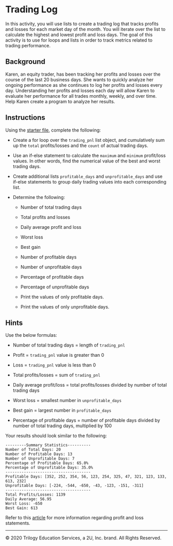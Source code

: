 # Trading Log

In this activity, you will use lists to create a trading log that tracks profits and losses for each market day of the month. You will iterate over the list to calculate the highest and lowest profit and loss days. The goal of this activity is to use for loops and lists in order to track metrics related to trading performance.

## Background

Karen, an equity trader, has been tracking her profits and losses over the course of the last 20 business days. She wants to quickly analyze her ongoing performance as she continues to log her profits and losses every day. Understanding her profits and losses each day will allow Karen to evaluate her performance for all trades monthly, weekly, and over time. Help Karen create a program to analyze her results.

## Instructions

Using the [starter file](Unsolved/trading_log.py), complete the following:

* Create a for loop over the `trading_pnl` list object, and cumulatively sum up the `total` profits/losses and the `count` of actual trading days.

* Use an if-else statement to calculate the `maximum` and `minimum` profit/loss values. In other words, find the numerical value of the best and worst trading days.

* Create additional lists `profitable_days` and `unprofitable_days` and use if-else statements to group daily trading values into each corresponding list.

* Determine the following:

  * Number of total trading days

  * Total profits and losses

  * Daily average profit and loss

  * Worst loss

  * Best gain

  * Number of profitable days

  * Number of unprofitable days

  * Percentage of profitable days

  * Percentage of unprofitable days

  * Print the values of only profitable days.

  * Print the values of only unprofitable days.

## Hints

Use the below formulas:

* Number of total trading days = length of `trading_pnl`

* Profit = `trading_pnl` value is greater than 0

* Loss = `trading_pnl` value is less than 0

* Total profits/losses = sum of `trading_pnl`

* Daily average profit/loss = total profits/losses divided by number of total trading days

* Worst loss = smallest number in `unprofitable_days`

* Best gain = largest number in `profitable_days`

* Percentage of profitable days = number of profitable days divided by number of total trading days, multiplied by 100

Your results should look similar to the following:

```
---------Summary Statistics----------
Number of Total Days: 20
Number of Profitable Days: 13
Number of Unprofitable Days: 7
Percentage of Profitable Days: 65.0%
Percentage of Unprofitable Days: 35.0%
-------------------------------------
Profitable Days: [352, 252, 354, 56, 123, 254, 325, 47, 321, 123, 133, 613, 232]
Unprofitable Days: [-224, -544, -650, -43, -123, -151, -311]
-------------------------------------
Total Profits/Losses: 1139
Daily Average: 56.95
Worst Loss: -650
Best Gain: 613
```

Refer to this [article](https://www.investopedia.com/terms/p/plstatement.asp) for more information regarding profit and loss statements.

---

© 2020 Trilogy Education Services, a 2U, Inc. brand. All Rights Reserved.
